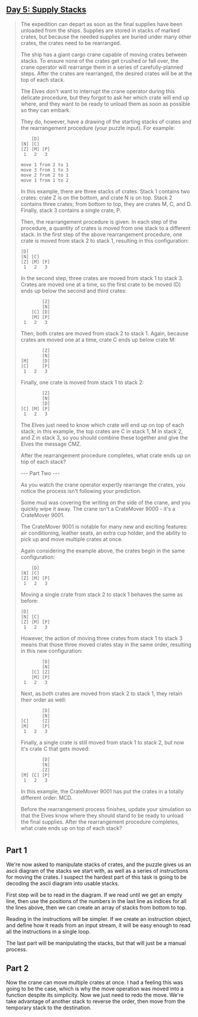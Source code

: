 ## [Day 5: Supply Stacks](https://adventofcode.com/2022/day/5) ##

> The expedition can depart as soon as the final supplies have been unloaded from the ships. Supplies are stored in stacks of marked crates, but because the needed supplies are buried under many other crates, the crates need to be rearranged.
> 
> The ship has a giant cargo crane capable of moving crates between stacks. To ensure none of the crates get crushed or fall over, the crane operator will rearrange them in a series of carefully-planned steps. After the crates are rearranged, the desired crates will be at the top of each stack.
> 
> The Elves don't want to interrupt the crane operator during this delicate procedure, but they forgot to ask her which crate will end up where, and they want to be ready to unload them as soon as possible so they can embark.
> 
> They do, however, have a drawing of the starting stacks of crates and the rearrangement procedure (your puzzle input). For example:
> ```
>     [D]    
> [N] [C]    
> [Z] [M] [P]
>  1   2   3 
> 
> move 1 from 2 to 1
> move 3 from 1 to 3
> move 2 from 2 to 1
> move 1 from 1 to 2
> ```
> In this example, there are three stacks of crates. Stack 1 contains two crates: crate Z is on the bottom, and crate N is on top. Stack 2 contains three crates; from bottom to top, they are crates M, C, and D. Finally, stack 3 contains a single crate, P.
> 
> Then, the rearrangement procedure is given. In each step of the procedure, a quantity of crates is moved from one stack to a different stack. In the first step of the above rearrangement procedure, one crate is moved from stack 2 to stack 1, resulting in this configuration:
> ```
> [D]        
> [N] [C]    
> [Z] [M] [P]
>  1   2   3 
> ```
> In the second step, three crates are moved from stack 1 to stack 3. Crates are moved one at a time, so the first crate to be moved (D) ends up below the second and third crates:
> ```
>         [Z]
>         [N]
>     [C] [D]
>     [M] [P]
>  1   2   3
> ```
> Then, both crates are moved from stack 2 to stack 1. Again, because crates are moved one at a time, crate C ends up below crate M:
> ```
>         [Z]
>         [N]
> [M]     [D]
> [C]     [P]
>  1   2   3
> ```
> Finally, one crate is moved from stack 1 to stack 2:
> ```
>         [Z]
>         [N]
>         [D]
> [C] [M] [P]
>  1   2   3
> ```
> The Elves just need to know which crate will end up on top of each stack; in this example, the top crates are C in stack 1, M in stack 2, and Z in stack 3, so you should combine these together and give the Elves the message CMZ.
> 
> After the rearrangement procedure completes, what crate ends up on top of each stack?
> 
> --- Part Two ---
> 
> As you watch the crane operator expertly rearrange the crates, you notice the process isn't following your prediction.
> 
> Some mud was covering the writing on the side of the crane, and you quickly wipe it away. The crane isn't a CrateMover 9000 - it's a CrateMover 9001.
> 
> The CrateMover 9001 is notable for many new and exciting features: air conditioning, leather seats, an extra cup holder, and the ability to pick up and move multiple crates at once.
> 
> Again considering the example above, the crates begin in the same configuration:
> ```
>     [D]    
> [N] [C]    
> [Z] [M] [P]
>  1   2   3 
> ```
> Moving a single crate from stack 2 to stack 1 behaves the same as before:
> ```
> [D]        
> [N] [C]    
> [Z] [M] [P]
>  1   2   3 
> ```
> However, the action of moving three crates from stack 1 to stack 3 means that those three moved crates stay in the same order, resulting in this new configuration:
> ```
>         [D]
>         [N]
>     [C] [Z]
>     [M] [P]
>  1   2   3
> ```
> Next, as both crates are moved from stack 2 to stack 1, they retain their order as well:
> ```
>         [D]
>         [N]
> [C]     [Z]
> [M]     [P]
>  1   2   3
> ```
> Finally, a single crate is still moved from stack 1 to stack 2, but now it's crate C that gets moved:
> ```
>         [D]
>         [N]
>         [Z]
> [M] [C] [P]
>  1   2   3
> ```
> In this example, the CrateMover 9001 has put the crates in a totally different order: MCD.
> 
> Before the rearrangement process finishes, update your simulation so that the Elves know where they should stand to be ready to unload the final supplies. After the rearrangement procedure completes, what crate ends up on top of each stack?

#

## Part 1 ##

We're now asked to manipulate stacks of crates, and the puzzle gives us an ascii diagram of the stacks we start with, as well as a series of instructions for moving the  crates. I suspect the hardest part of this task is going to be decoding the ascii diagram into usable stacks.

First step will be to read in the diagram. If we read until we get an empty line, then use the positions of the numbers in the last line as indices for all the lines above, then we can create an array of stacks from bottom to top.

Reading in the instructions will be simpler. If we create an instruction object, and define how it reads from an input stream, it will be easy enough to read all the instructions in a single loop.

The last part will be manipulating the stacks, but that will just be a manual process.

## Part 2 ##

Now the crane can move multiple crates at once. I had a feeling this was going to be the case, which is why the move operation was moved into a function despite its simplicity. Now we just need to redo the move. We're take advantage of another stack to reverse the order, then move from the temporary stack to the destination.
